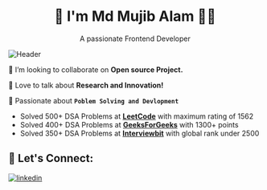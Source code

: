 
<h1 align='center'>
 👋 I'm Md Mujib Alam 👨‍💻
</h1>

<p align='center'>
  A passionate Frontend Developer 
</p>


<img src="https://media.licdn.com/dms/image/C5616AQEnF0hyYk8TwQ/profile-displaybackgroundimage-shrink_350_1400/0/1602312023475?e=1681948800&v=beta&t=sKLmKTRi-xK7ZKcAVyIYEr9nPNZlDrtcxPG0N34RxTQ" alt="Header"/>
<br/>

👯 I’m looking to collaborate on **Open source Project.**

🚀 Love to talk about **Research and Innovation!**

:muscle: Passionate about **`Poblem Solving and Devlopment`** <br>
- Solved 500+ DSA Problems at **[LeetCode](https://leetcode.com/md_hamid/)** with maximum rating of 1562
- Solved 400+ DSA Problems at **[GeeksForGeeks](https://auth.geeksforgeeks.org/user/md_hamid/)** with 1300+ points
- Solved 350+ DSA Problems at **[Interviewbit](https://www.interviewbit.com/profile/md_hamid)** with global rank under 2500






## 🔗 Let's Connect:
[![linkedin](https://img.shields.io/badge/LinkedIn-0077B5?style=for-the-badge&logo=linkedin&logoColor=white)](https://www.linkedin.com/in/mdmujibalam/)


<!--
**anandkr1011/anandkr1011** is a ✨ _special_ ✨ repository because its `README.md` (this file) appears on your GitHub profile.

Here are some ideas to get you started:

- 🔭 I’m currently working on ...
- 🌱 I’m currently learning ...
- 👯 I’m looking to collaborate on ...
- 🤔 I’m looking for help with ...
- 💬 Ask me about ...
- 📫 How to reach me: ...
- 😄 Pronouns: ...
- ⚡ Fun fact: ...
-->
